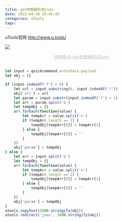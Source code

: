 ```yaml
---
title: get参数解析成json
date: 2022-04-20 20:45:43
categories: uTools
tags:
---
```


uTools官网 http://www.u.tools/

![](https://api.onedrive.com/v1.0/shares/s!AmIICgBbPfPTjmdJt05MEH3YBeWI/root/content)
<center style="font-size:14px;color:#C0C0C0;text-decoration:underline">快捷命令-get参数解析成json</center>
<br/>

```javascript
let input = quickcommand.enterData.payload
let obj = {}

if (input.indexOf('?') > 0) {
    let url = input.substring(0, input.indexOf('?'))
    obj['url'] = url
    let param = input.substr(input.indexOf('?') + 1)
    let arr = param.split('&')
    let tempObj = {}
    arr.forEach(function(value) {
        let tempArr = value.split('=')
        if (tempArr.length == 2) {
            tempObj[tempArr[0]] = tempArr[1]
        } else {
            tempObj[tempArr[0]] = ''
        }
    })
    obj['param'] = tempObj
} else {
    let arr = input.split('&')
    let tempObj = {}
    arr.forEach(function(value) {
        let tempArr = value.split('=')
        if (tempArr.length == 2) {
            tempObj[tempArr[0]] = tempArr[1]
        } else {
            tempObj[tempArr[0]] = ''
        }
    })
    obj['param'] = tempObj
}
utools.copyText(JSON.stringify(obj))
utools.redirect('json', JSON.stringify(obj))
```
